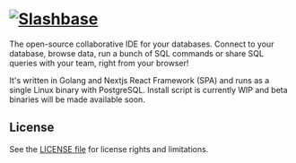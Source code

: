 # [![Slashbase](https://slashbase.com/logo.png)](https://slashbase.com)

The open-source collaborative IDE for your databases. Connect to your database, browse data, run a bunch of SQL commands or share SQL queries with your team, right from your browser!

It's written in Golang and Nextjs React Framework (SPA) and runs as a single Linux binary with PostgreSQL. Install script is currently WIP and beta binaries will be made available soon.

## License

See the [LICENSE file](LICENSE.txt) for license rights and limitations.